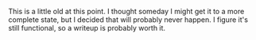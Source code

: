 This is a little old at this point. I thought someday I might get it to a more complete state, but I decided that will probably never happen. I figure it's still functional, so a writeup is probably worth it.

